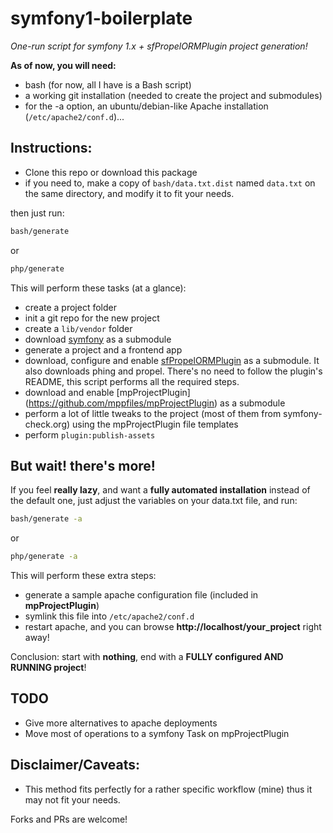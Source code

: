 # symfony1-boilerplate #

*One-run script for symfony 1.x + sfPropelORMPlugin project generation!*

**As of now, you will need:**

- bash (for now, all I have is a Bash script)
- a working git installation (needed to create the project and submodules)
- for the -a option, an ubuntu/debian-like Apache installation (`/etc/apache2/conf.d`)...

## Instructions:

- Clone this repo or download this package
- if you need to, make a copy of `bash/data.txt.dist` named `data.txt` on the same directory, and modify it to fit your needs.

then just run:

```bash
bash/generate
```

or
```bash
php/generate
```

This will perform these tasks (at a glance):

- create a project folder
- init a git repo for the new project
- create a `lib/vendor` folder
- download [symfony](https://github.com/symfony/symfony1) as a submodule
- generate a project and a frontend app
- download, configure and enable [sfPropelORMPlugin](https://github.com/propelorm/sfPropelORMPlugin) as a submodule.
  It also downloads phing and propel. There's no need to follow the plugin's README, this script performs all the required steps.
- download and enable [mpProjectPlugin] (https://github.com/mppfiles/mpProjectPlugin) as a submodule
- perform a lot of little tweaks to the project (most of them from symfony-check.org) using the mpProjectPlugin file templates
- perform `plugin:publish-assets`

## But wait! there's more!

If you feel **really lazy**, and want a **fully automated installation** instead of the default one, just adjust the variables on your data.txt file, and run:

```bash
bash/generate -a
```

or
```bash
php/generate -a
```

This will perform these extra steps:

- generate a sample apache configuration file (included in **mpProjectPlugin**)
- symlink this file into `/etc/apache2/conf.d`
- restart apache, and you can browse **http://localhost/your_project** right away!

Conclusion: start with **nothing**, end with a **FULLY configured AND RUNNING project**!

## TODO

- Give more alternatives to apache deployments
- Move most of operations to a symfony Task on mpProjectPlugin

## Disclaimer/Caveats:

- This method fits perfectly for a rather specific workflow (mine) thus it may not fit your needs.

Forks and PRs are welcome!